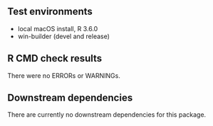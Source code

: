 ## Test environments
* local macOS install, R 3.6.0
* win-builder (devel and release)

## R CMD check results
There were no ERRORs or WARNINGs.

## Downstream dependencies
There are currently no downstream dependencies for this package.